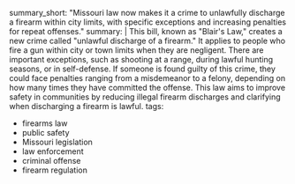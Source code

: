 summary_short: "Missouri law now makes it a crime to unlawfully discharge a firearm within city limits, with specific exceptions and increasing penalties for repeat offenses."
summary: |
  This bill, known as "Blair's Law," creates a new crime called "unlawful discharge of a firearm." It applies to people who fire a gun within city or town limits when they are negligent. There are important exceptions, such as shooting at a range, during lawful hunting seasons, or in self-defense. If someone is found guilty of this crime, they could face penalties ranging from a misdemeanor to a felony, depending on how many times they have committed the offense. This law aims to improve safety in communities by reducing illegal firearm discharges and clarifying when discharging a firearm is lawful.
tags:
  - firearms law
  - public safety
  - Missouri legislation
  - law enforcement
  - criminal offense
  - firearm regulation
